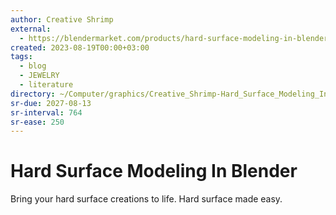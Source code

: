 ```yaml
---
author: Creative Shrimp
external:
  - https://blendermarket.com/products/hard-surface-modeling-in-blender
created: 2023-08-19T00:00+03:00
tags:
  - blog
  - JEWELRY
  - literature
directory: ~/Computer/graphics/Creative_Shrimp-Hard_Surface_Modeling_In_Blender
sr-due: 2027-08-13
sr-interval: 764
sr-ease: 250
---
```


# Hard Surface Modeling In Blender

Bring your hard surface creations to life. Hard surface made easy.
